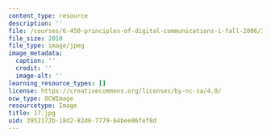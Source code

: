 ```yaml
---
content_type: resource
description: ''
file: /courses/6-450-principles-of-digital-communications-i-fall-2006/3952172b18d282d6777964bee86fef8d_17.jpg
file_size: 2010
file_type: image/jpeg
image_metadata:
  caption: ''
  credit: ''
  image-alt: ''
learning_resource_types: []
license: https://creativecommons.org/licenses/by-nc-sa/4.0/
ocw_type: OCWImage
resourcetype: Image
title: 17.jpg
uid: 3952172b-18d2-82d6-7779-64bee86fef8d
---
```

